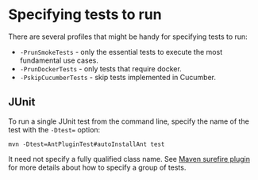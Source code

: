 # Specifying tests to run

There are several profiles that might be handy for specifying tests to run:

- `-PrunSmokeTests` - only the essential tests to execute the most fundamental use cases.
- `-PrunDockerTests` - only tests that require docker.
- `-PskipCucumberTests` - skip tests implemented in Cucumber.

## JUnit
To run a single JUnit test from the command line, specify the name of the test with the `-Dtest=` option:

    mvn -Dtest=AntPluginTest#autoInstallAnt test

It need not specify a fully qualified class name.
See [Maven surefire plugin](http://maven.apache.org/surefire/maven-surefire-plugin/examples/single-test.html) for
more details about how to specify a group of tests.
